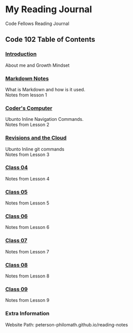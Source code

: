 # My Reading Journal

Code Fellows Reading Journal

## Code 102 Table of Contents

### [Introduction](Introduction.md)

About me and Growth Mindset

### [Markdown Notes](MARKDOWN.md)

What is Markdown and how is it used.  
Notes from lesson 1

### [Coder's Computer](coderscomputer.md)

Ubunto Inline Navigation Commands.  
Notes from Lesson 2

### [Revisions and the Cloud](githubconnection.md)

Ubunto Inline git commands  
Notes from Lesson 3

### [Class 04](class04.md)

Notes from Lesson 4

### [Class 05](class05.md)

Notes from Lesson 5

### [Class 06](class06.md)

Notes from Lesson 6

### [Class 07](class07.md)

Notes from Lesson 7

### [Class 08](class08.md)

Notes from Lesson 8

### [Class 09](class09.md)

Notes from Lesson 9


### Extra Information

Website Path: peterson-philomath.github.io/reading-notes
